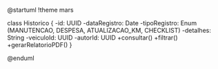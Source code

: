 @startuml
!theme mars

class Historico {
    -id: UUID
    -dataRegistro: Date
    -tipoRegistro: Enum (MANUTENCAO, DESPESA, ATUALIZACAO_KM, CHECKLIST)
    -detalhes: String
    -veiculoId: UUID
    -autorId: UUID
    +consultar()
    +filtrar()
    +gerarRelatorioPDF()
}

@enduml
